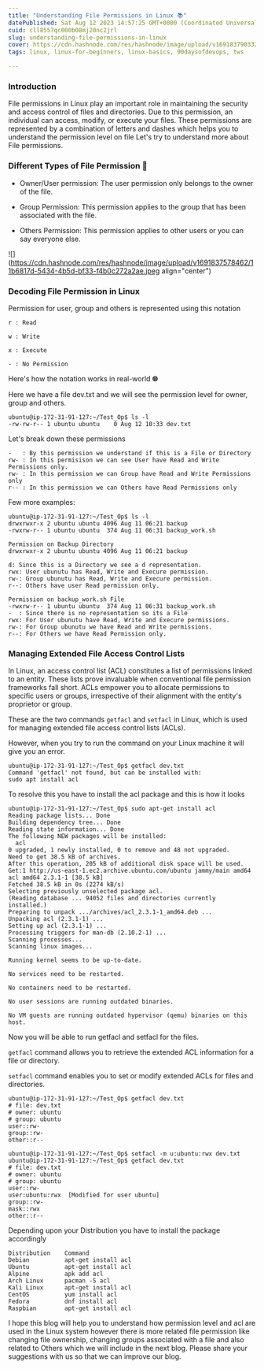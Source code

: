```yaml
---
title: "Understanding File Permissions in Linux 📚"
datePublished: Sat Aug 12 2023 14:57:25 GMT+0000 (Coordinated Universal Time)
cuid: cll8557qc000b08mj20nc2jrl
slug: understanding-file-permissions-in-linux
cover: https://cdn.hashnode.com/res/hashnode/image/upload/v1691837903328/3f45b98d-541e-455a-9208-c7af661e36d4.webp
tags: linux, linux-for-beginners, linux-basics, 90daysofdevops, tws

---
```


### Introduction

File permissions in Linux play an important role in maintaining the security and access control of files and directories. Due to this permission, an individual can access, modify, or execute your files. These permissions are represented by a combination of letters and dashes which helps you to understand the permission level on file Let's try to understand more about File permissions.

### Different Types of File Permission **📜**

* Owner/User permission: The user permission only belongs to the owner of the file.
    
* Group Permission: This permission applies to the group that has been associated with the file.
    
* Others Permission: This permission applies to other users or you can say everyone else.
    

![](https://cdn.hashnode.com/res/hashnode/image/upload/v1691837578462/11b6817d-5434-4b5d-bf33-f4b0c272a2ae.jpeg align="center")

### Decoding File Permission in Linux

Permission for user, group and others is represented using this notation

`r : Read`

`w : Write`

`x : Execute`

`- : No Permission`

Here's how the notation works in real-world **🌐**

Here we have a file dev.txt and we will see the permission level for owner, group and others.

```plaintext
ubuntu@ip-172-31-91-127:~/Test_Op$ ls -l
-rw-rw-r-- 1 ubuntu ubuntu    0 Aug 12 10:33 dev.txt
```

Let's break down these permissions

```plaintext
-   : By this permission we understand if this is a File or Directory
rw- : In this permisison we can see User have Read and Write Permissions only.
rw- : In this permission we can Group have Read and Write Permissions only
r-- : In this permission we can Others have Read Permissions only
```

Few more examples:

```plaintext
ubuntu@ip-172-31-91-127:~/Test_Op$ ls -l
drwxrwxr-x 2 ubuntu ubuntu 4096 Aug 11 06:21 backup
-rwxrw-r-- 1 ubuntu ubuntu  374 Aug 11 06:31 backup_work.sh
```

```plaintext
Permission on Backup Directory
drwxrwxr-x 2 ubuntu ubuntu 4096 Aug 11 06:21 backup

d: Since this is a Directory we see a d representation.
rwx: User ubunutu has Read, Write and Execure permission.
rw-: Group ubunutu has Read, Write and Execure permission.
r--: Others have user Read permission only.
```

```plaintext
Permission on backup_work.sh File
-rwxrw-r-- 1 ubuntu ubuntu  374 Aug 11 06:31 backup_work.sh
-  : Since there is no representation so its a File
rwx: For User ubunutu have Read, Write and Execure permissions.
rw-: For Group ubunutu we have Read and Write permissions. 
r--: For Others we have Read Permission only.
```

### Managing Extended File Access Control Lists

In Linux, an access control list (ACL) constitutes a list of permissions linked to an entity. These lists prove invaluable when conventional file permission frameworks fall short. ACLs empower you to allocate permissions to specific users or groups, irrespective of their alignment with the entity's proprietor or group.

These are the two commands `getfacl` and `setfacl` in Linux, which is used for managing extended file access control lists (ACLs).

However, when you try to run the command on your Linux machine it will give you an error.

```plaintext
ubuntu@ip-172-31-91-127:~/Test_Op$ getfacl dev.txt
Command 'getfacl' not found, but can be installed with:
sudo apt install acl
```

To resolve this you have to install the acl package and this is how it looks

```plaintext
ubuntu@ip-172-31-91-127:~/Test_Op$ sudo apt-get install acl
Reading package lists... Done
Building dependency tree... Done
Reading state information... Done
The following NEW packages will be installed:
  acl
0 upgraded, 1 newly installed, 0 to remove and 48 not upgraded.
Need to get 38.5 kB of archives.
After this operation, 205 kB of additional disk space will be used.
Get:1 http://us-east-1.ec2.archive.ubuntu.com/ubuntu jammy/main amd64 acl amd64 2.3.1-1 [38.5 kB]
Fetched 38.5 kB in 0s (2274 kB/s)
Selecting previously unselected package acl.
(Reading database ... 94052 files and directories currently installed.)
Preparing to unpack .../archives/acl_2.3.1-1_amd64.deb ...
Unpacking acl (2.3.1-1) ...
Setting up acl (2.3.1-1) ...
Processing triggers for man-db (2.10.2-1) ...
Scanning processes...
Scanning linux images...

Running kernel seems to be up-to-date.

No services need to be restarted.

No containers need to be restarted.

No user sessions are running outdated binaries.

No VM guests are running outdated hypervisor (qemu) binaries on this host.
```

Now you will be able to run getfacl and setfacl for the files.

`getfacl` command allows you to retrieve the extended ACL information for a file or directory.

`setfacl` command enables you to set or modify extended ACLs for files and directories.

```plaintext
ubuntu@ip-172-31-91-127:~/Test_Op$ getfacl dev.txt
# file: dev.txt
# owner: ubuntu
# group: ubuntu
user::rw-
group::rw-
other::r--

ubuntu@ip-172-31-91-127:~/Test_Op$ setfacl -m u:ubuntu:rwx dev.txt
ubuntu@ip-172-31-91-127:~/Test_Op$ getfacl dev.txt
# file: dev.txt
# owner: ubuntu
# group: ubuntu
user::rw-
user:ubuntu:rwx  [Modified for user ubuntu]
group::rw-
mask::rwx
other::r--
```

Depending upon your Distribution you have to install the package accordingly

```plaintext
Distribution	Command
Debian	        apt-get install acl
Ubuntu	        apt-get install acl
Alpine	        apk add acl
Arch Linux	    pacman -S acl
Kali Linux	    apt-get install acl
CentOS	        yum install acl
Fedora	        dnf install acl
Raspbian	    apt-get install acl
```

I hope this blog will help you to understand how permission level and acl are used in the Linux system however there is more related file permission like changing file ownership, changing groups associated with a file and also related to Others which we will include in the next blog. Please share your suggestions with us so that we can improve our blog.